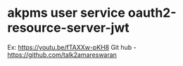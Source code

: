 # akpms user service oauth2-resource-server-jwt

Ex:
https://youtu.be/fTAXXw-pKH8
Git hub - https://github.com/talk2amareswaran